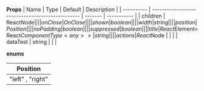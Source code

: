 **Props**
| Name | Type | Default | Description |
| ---------- | ------------------------------------------------ | ------- | ----------- |
| children | React$Node                                       |         |             |
| onClose    | OnClose                                          |         |             |
| shown      | boolean                                          |         |             |
| width      | string                                           |         |             |
| position   | Position                                         |         |             |
| noPadding  | boolean                                          |         |             |
| suppressed | boolean                                          |         |             |
| title      | React$Element<React$ComponentType<any>> | string |         |             |
| actions    | React$Node | | |
| dataTest | string | | |

**enums**

| **Position**     |
| ---------------- |
| "left" , "right" |
